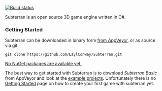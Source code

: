 [![Build status](https://ci.appveyor.com/api/projects/status/08cu616f6j9m7n8r?svg=true)](https://ci.appveyor.com/project/LaylConway/subterran)

Subterran is an open source 3D game engine written in C#.

### Getting Started

Subterran can be downloaded in binary form [from AppVeyor](https://ci.appveyor.com/project/LaylConway/subterran/build/artifacts), or as source via git:

```Shell
git clone https://github.com/LaylConway/Subterran.git
```

[No NuGet packages are available yet.](https://github.com/LaylConway/Subterran/issues/1)

The best way to get started with Subterran is to download *Subterran Basic* from AppVeyor and look at the [example projects](https://github.com/LaylConway/Subterran/tree/develop/Examples).
Unfortunately there is no [Getting Started](https://github.com/LaylConway/Subterran/wiki/Getting-Started) page on how to create your first game with subterran yet.